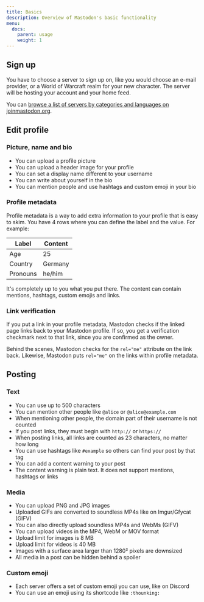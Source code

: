 ```yaml
---
title: Basics
description: Overview of Mastodon's basic functionality
menu:
  docs:
    parent: usage
    weight: 1
---
```

## Sign up

You have to choose a server to sign up on, like you would choose an e-mail provider, or a World of Warcraft realm for your new character. The server will be hosting your account and your home feed.

You can [browse a list of servers by categories and languages on joinmastodon.org](https://joinmastodon.org/#getting-started).

## Edit profile
### Picture, name and bio

- You can upload a profile picture
- You can upload a header image for your profile
- You can set a display name different to your username
- You can write about yourself in the bio
- You can mention people and use hashtags and custom emoji in your bio

### Profile metadata

Profile metadata is a way to add extra information to your profile that is easy to skim. You have 4 rows where you can define the label and the value. For example:

|Label|Content|
|-----|-------|
|Age|25|
|Country|Germany|
|Pronouns|he/him|

It's completely up to you what you put there. The content can contain mentions, hashtags, custom emojis and links.

### Link verification

If you put a link in your profile metadata, Mastodon checks if the linked page links back to your Mastodon profile. If so, you get a verification checkmark next to that link, since you are confirmed as the owner.

Behind the scenes, Mastodon checks for the `rel="me"` attribute on the link back. Likewise, Mastodon puts `rel="me"` on the links within profile metadata.

## Posting
### Text

- You can use up to 500 characters
- You can mention other people like `@alice` or `@alice@example.com`
- When mentioning other people, the domain part of their username is not counted
- If you post links, they must begin with `http://` or `https://`
- When posting links, all links are counted as 23 characters, no matter how long
- You can use hashtags like `#example` so others can find your post by that tag
- You can add a content warning to your post
- The content warning is plain text. It does not support mentions, hashtags or links

### Media

- You can upload PNG and JPG images
- Uploaded GIFs are converted to soundless MP4s like on Imgur/Gfycat (GIFV)
- You can also directly upload soundless MP4s and WebMs (GIFV)
- You can upload videos in the MP4, WebM or MOV format
- Upload limit for images is 8 MB
- Upload limit for videos is 40 MB
- Images with a surface area larger than 1280² pixels are downsized
- All media in a post can be hidden behind a spoiler

### Custom emoji

- Each server offers a set of custom emoji you can use, like on Discord
- You can use an emoji using its shortcode like `:thounking:`
